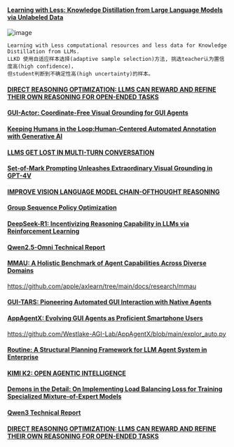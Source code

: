 #### [Learning with Less: Knowledge Distillation from Large Language Models via Unlabeled Data](https://assets.amazon.science/79/5d/e64b592c479a85d046cda12a2bb9/learning-with-less-knowledge-distillation-from-large-language-models-via-unlabeled-data.pdf)
![image](https://github.com/user-attachments/assets/a80e2902-cccd-4d84-acfd-5f39d01dfce1)
````
Learning with Less computational resources and less data for Knowledge Distillation from LLMs.
LLKD 使用自适应样本选择(adaptive sample selection)方法, 挑选teacher认为置信度高(high confidence)，
但student判断到不确定性高(high uncertainty)的样本。
````

#### [DIRECT REASONING OPTIMIZATION: LLMS CAN REWARD AND REFINE THEIR OWN REASONING FOR OPEN-ENDED TASKS](https://arxiv.org/pdf/2506.13351)

#### [GUI-Actor: Coordinate-Free Visual Grounding for GUI Agents](https://www.arxiv.org/pdf/2506.03143)

#### [Keeping Humans in the Loop:Human-Centered Automated Annotation with Generative AI](https://arxiv.org/pdf/2409.09467)

#### [LLMS GET LOST IN MULTI-TURN CONVERSATION](https://arxiv.org/pdf/2505.06120)

#### [Set-of-Mark Prompting Unleashes Extraordinary Visual Grounding in GPT-4V](https://arxiv.org/pdf/2310.11441)

#### [IMPROVE VISION LANGUAGE MODEL CHAIN-OFTHOUGHT REASONING](https://arxiv.org/pdf/2410.16198)

#### [Group Sequence Policy Optimization](https://arxiv.org/pdf/2507.18071)

#### [DeepSeek-R1: Incentivizing Reasoning Capability in LLMs via Reinforcement Learning](https://arxiv.org/pdf/2501.12948)

#### [Qwen2.5-Omni Technical Report](https://arxiv.org/pdf/2503.20215)

#### [MMAU: A Holistic Benchmark of Agent Capabilities Across Diverse Domains](https://arxiv.org/pdf/2407.18961)
https://github.com/apple/axlearn/tree/main/docs/research/mmau

#### [GUI-TARS: Pioneering Automated GUI Interaction with Native Agents](https://arxiv.org/pdf/2501.12326)

#### [AppAgentX: Evolving GUI Agents as Proficient Smartphone Users](https://arxiv.org/pdf/2503.02268)
https://github.com/Westlake-AGI-Lab/AppAgentX/blob/main/explor_auto.py

#### [Routine: A Structural Planning Framework for LLM Agent System in Enterprise](https://arxiv.org/pdf/2507.14447)

#### [KIMI K2: OPEN AGENTIC INTELLIGENCE](file:///Users/bytedance/Downloads/tech_report%20.pdf)

#### [Demons in the Detail: On Implementing Load Balancing Loss for Training Specialized Mixture-of-Expert Models](https://arxiv.org/pdf/2501.11873)

#### [Qwen3 Technical Report](https://arxiv.org/pdf/2505.09388)

#### [DIRECT REASONING OPTIMIZATION: LLMS CAN REWARD AND REFINE THEIR OWN REASONING FOR OPEN-ENDED TASKS](https://arxiv.org/pdf/2506.13351)
